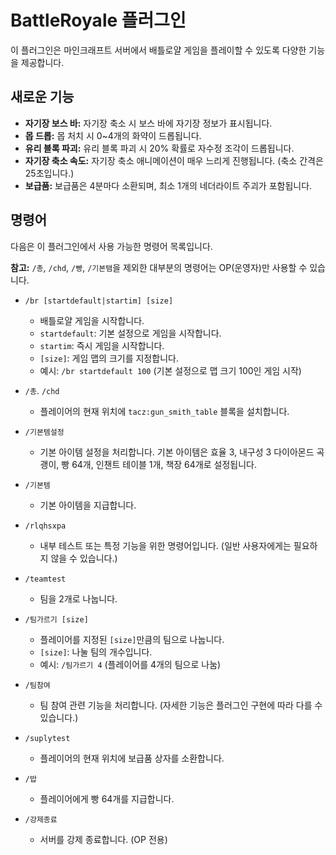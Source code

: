 # BattleRoyale 플러그인

이 플러그인은 마인크래프트 서버에서 배틀로얄 게임을 플레이할 수 있도록 다양한 기능을 제공합니다.

## 새로운 기능

*   **자기장 보스 바:** 자기장 축소 시 보스 바에 자기장 정보가 표시됩니다.
*   **몹 드롭:** 몹 처치 시 0~4개의 화약이 드롭됩니다.
*   **유리 블록 파괴:** 유리 블록 파괴 시 20% 확률로 자수정 조각이 드롭됩니다.
*   **자기장 축소 속도:** 자기장 축소 애니메이션이 매우 느리게 진행됩니다. (축소 간격은 25초입니다.)
*   **보급품:** 보급품은 4분마다 소환되며, 최소 1개의 네더라이트 주괴가 포함됩니다.

## 명령어

다음은 이 플러그인에서 사용 가능한 명령어 목록입니다.

**참고:** `/총`, `/chd`, `/빵`, `/기본탬`을 제외한 대부분의 명령어는 OP(운영자)만 사용할 수 있습니다.

*   `/br [startdefault|startim] [size]`
    *   배틀로얄 게임을 시작합니다.
    *   `startdefault`: 기본 설정으로 게임을 시작합니다.
    *   `startim`: 즉시 게임을 시작합니다.
    *   `[size]`: 게임 맵의 크기를 지정합니다.
    *   예시: `/br startdefault 100` (기본 설정으로 맵 크기 100인 게임 시작)

*   `/총`. `/chd`
    *   플레이어의 현재 위치에 `tacz:gun_smith_table` 블록을 설치합니다.

*   `/기본템설정`
    *   기본 아이템 설정을 처리합니다. 기본 아이템은 효율 3, 내구성 3 다이아몬드 곡괭이, 빵 64개, 인챈트 테이블 1개, 책장 64개로 설정됩니다.

*   `/기본템`
    *   기본 아이템을 지급합니다.

*   `/rlqhsxpa`
    *   내부 테스트 또는 특정 기능을 위한 명령어입니다. (일반 사용자에게는 필요하지 않을 수 있습니다.)

*   `/teamtest`
    *   팀을 2개로 나눕니다.

*   `/팀가르기 [size]`
    *   플레이어를 지정된 `[size]`만큼의 팀으로 나눕니다.
    *   `[size]`: 나눌 팀의 개수입니다.
    *   예시: `/팀가르기 4` (플레이어를 4개의 팀으로 나눔)

*   `/팀참여`
    *   팀 참여 관련 기능을 처리합니다. (자세한 기능은 플러그인 구현에 따라 다를 수 있습니다.)

*   `/suplytest`
    *   플레이어의 현재 위치에 보급품 상자를 소환합니다.

*   `/밥`
    *   플레이어에게 빵 64개를 지급합니다.

*   `/강제종료`
    *   서버를 강제 종료합니다. (OP 전용)
